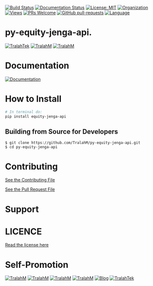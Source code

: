 
[![Build Status](https://travis-ci.com/TralahM/py-equity-jenga-api.svg?branch=master)](https://travis-ci.com/TralahM/py-equity-jenga-api)
[![Documentation Status](https://readthedocs.org/projects/equity-jenga-api/badge/?version=latest)](https://equity-jenga-api.readthedocs.io/en/latest/?badge=latest)
[![License: MIT](https://img.shields.io/badge/License-MIT-green.svg)](https://opensource.org/licenses/MIT)
[![Organization](https://img.shields.io/badge/Org-TralahTek-blue.svg)](https://github.com/TralahTek)
[![Views](http://hits.dwyl.io/TralahM/py-equity-jenga-api.svg)](http://dwyl.io/TralahM/py-equity-jenga-api)
[![PRs Welcome](https://img.shields.io/badge/PRs-Welcome-brightgreen.svg?style=flat-square)](https://github.com/TralahM/py-equity-jenga-api/pull/)
[![GitHub pull-requests](https://img.shields.io/badge/Issues-pr-red.svg?style=flat-square)](https://github.com/TralahM/py-equity-jenga-api/pull/)
[![Language](https://img.shields.io/badge/Language-python-3572A5.svg)](https://github.com/TralahM)

# py-equity-jenga-api.


[![TralahTek](https://img.shields.io/badge/Organization-TralahTek-black.svg?style=for-the-badge)](https://github.com/TralahTek)
[![TralahM](https://img.shields.io/badge/Engineer-TralahM-blue.svg?style=for-the-badge)](https://github.com/TralahM)
[![TralahM](https://img.shields.io/badge/Maintainer-TralahM-green.svg?style=for-the-badge)](https://github.com/TralahM)

# Documentation

[![Documentation](https://img.shields.io/badge/Docs-py_equity_jenga_api-blue.svg?style=for-the-badge)](https://equity-jenga-api.readthedocs.io)

# How to Install
```bash
# In terminal do:
pip install equity-jenga-api
```

## Building from Source for Developers

```console
$ git clone https://github.com/TralahM/py-equity-jenga-api.git
$ cd py-equity-jenga-api
```

# Contributing
[See the Contributing File](CONTRIBUTING.rst)


[See the Pull Request File](PULL_REQUEST_TEMPLATE.md)


# Support

# LICENCE

[Read the license here](LICENSE)


# Self-Promotion

[![TralahM](https://img.shields.io/badge/Twitter-TralahM-blue.svg?style=for-the-badge)](https://twitter.com/TralahM)
[![TralahM](https://img.shields.io/badge/Github-TralahM-black.svg?style=for-the-badge)](https://github.com/TralahM)
[![TralahM](https://img.shields.io/badge/Kaggle-TralahM-purple.svg?style=for-the-badge)](https://kaggle.com/TralahM)
[![TralahM](https://img.shields.io/badge/LinkedIn-TralahM-red.svg?style=for-the-badge)](https://linkedin.com/in/TralahM)
[![Blog](https://img.shields.io/badge/Blog-tralahm.tralahtek.com-blue.svg?style=for-the-badge)](https://tralahm.tralahtek.com)
[![TralahTek](https://img.shields.io/badge/Organization-TralahTek-cyan.svg?style=for-the-badge)](https://tralahtek.com)


